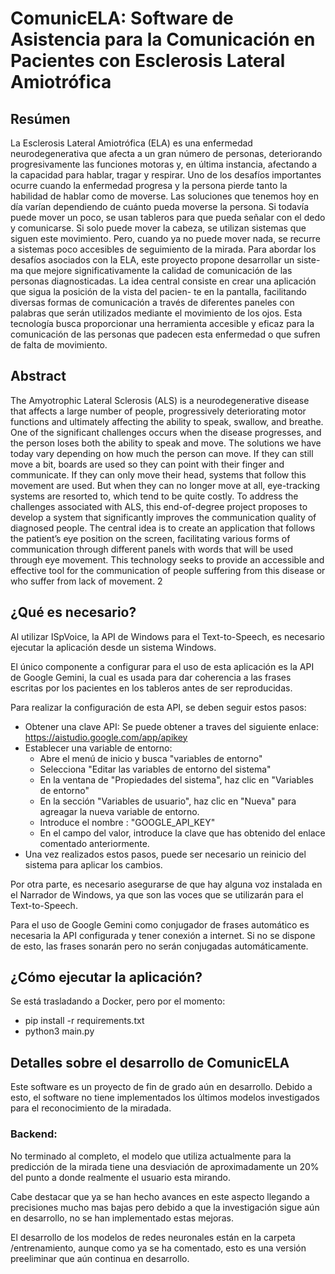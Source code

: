 # ComunicELA: Software de Asistencia para la Comunicación en Pacientes con Esclerosis Lateral Amiotrófica

## Resúmen
La Esclerosis Lateral Amiotrófica (ELA) es una enfermedad neurodegenerativa que afecta
a un gran número de personas, deteriorando progresivamente las funciones motoras y, en
última instancia, afectando a la capacidad para hablar, tragar y respirar.
Uno de los desafíos importantes ocurre cuando la enfermedad progresa y la persona pierde
tanto la habilidad de hablar como de moverse. Las soluciones que tenemos hoy en día varían
dependiendo de cuánto pueda moverse la persona. Si todavía puede mover un poco, se usan
tableros para que pueda señalar con el dedo y comunicarse. Si solo puede mover la cabeza,
se utilizan sistemas que siguen este movimiento. Pero, cuando ya no puede mover nada, se
recurre a sistemas poco accesibles de seguimiento de la mirada.
Para abordar los desafíos asociados con la ELA, este proyecto propone desarrollar un siste-
ma que mejore significativamente la calidad de comunicación de las personas diagnosticadas.
La idea central consiste en crear una aplicación que sigua la posición de la vista del pacien-
te en la pantalla, facilitando diversas formas de comunicación a través de diferentes paneles
con palabras que serán utilizados mediante el movimiento de los ojos. Esta tecnología busca
proporcionar una herramienta accesible y eficaz para la comunicación de las personas que
padecen esta enfermedad o que sufren de falta de movimiento.

## Abstract
The Amyotrophic Lateral Sclerosis (ALS) is a neurodegenerative disease that affects a large
number of people, progressively deteriorating motor functions and ultimately affecting the
ability to speak, swallow, and breathe.
One of the significant challenges occurs when the disease progresses, and the person
loses both the ability to speak and move. The solutions we have today vary depending on
how much the person can move. If they can still move a bit, boards are used so they can point
with their finger and communicate. If they can only move their head, systems that follow
this movement are used. But when they can no longer move at all, eye-tracking systems are
resorted to, which tend to be quite costly.
To address the challenges associated with ALS, this end-of-degree project proposes to
develop a system that significantly improves the communication quality of diagnosed people.
The central idea is to create an application that follows the patient’s eye position on the screen,
facilitating various forms of communication through different panels with words that will be
used through eye movement. This technology seeks to provide an accessible and effective
tool for the communication of people suffering from this disease or who suffer from lack of
movement.
2

## ¿Qué es necesario?
Al utilizar ISpVoice, la API de Windows para el Text-to-Speech, es necesario ejecutar la aplicación desde un sistema Windows.

El único componente a configurar para el uso de esta aplicación es la API de Google Gemini, la cual es usada para dar coherencia a las frases escritas por los pacientes en los tableros antes de ser reproducidas.

Para realizar la configuración de esta API, se deben seguir estos pasos:

- Obtener una clave API: Se puede obtener a traves del siguiente enlace: https://aistudio.google.com/app/apikey
- Establecer una variable de entorno:
    - Abre el menú de inicio y busca "variables de entorno"
    - Selecciona "Editar las variables de entorno del sistema"
    - En la ventana de "Propiedades del sistema", haz clic en "Variables de entorno"
    - En la sección "Variables de usuario", haz clic en "Nueva" para agreagar la nueva variable de entorno.
    - Introduce el nombre : "GOOGLE_API_KEY"
    - En el campo del valor, introduce la clave que has obtenido del enlace comentado anteriormente.
- Una vez realizados estos pasos, puede ser necesario un reinicio del sistema para aplicar los cambios.


Por otra parte, es necesario asegurarse de que hay alguna voz instalada en el Narrador de Windows, ya que son las voces que se utilizarán para el Text-to-Speech.

Para el uso de Google Gemini como conjugador de frases automático es necesaria la API configurada y tener conexión a internet. Si no se dispone de esto, las frases sonarán pero no serán conjugadas automáticamente.


## ¿Cómo ejecutar la aplicación?
Se está trasladando a Docker, pero por el momento:
- pip install -r requirements.txt
- python3 main.py


## Detalles sobre el desarrollo de ComunicELA
Este software es un proyecto de fin de grado aún en desarrollo. Debido a esto, el software no tiene implementados los últimos modelos investigados para el reconocimiento de la miradada.

### Backend:
No terminado al completo, el modelo que utiliza actualmente para la predicción de la mirada tiene una desviación de aproximadamente un 20% del punto a donde realmente el usuario esta mirando.

Cabe destacar que ya se han hecho avances en este aspecto llegando a precisiones mucho mas bajas pero debido a que la investigación sigue aún en desarrollo, no se han implementado estas mejoras.

El desarrollo de los modelos de redes neuronales están en la carpeta /entrenamiento, aunque como ya se ha comentado, esto es una versión preeliminar que aún continua en desarrollo.

